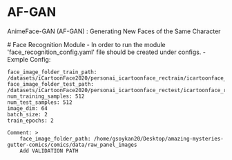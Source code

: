 # AF-GAN
AnimeFace-GAN (AF-GAN) : Generating New Faces of the Same Character

# Face Recognition Module
    - In order to run the module 'face_recognition_config.yaml' file should be created under configs.
    - Exmple Config:

```
face_image_folder_train_path: /datasets/iCartoonFace2020/personai_icartoonface_rectrain/icartoonface_rectrain
face_image_folder_test_path: /datasets/iCartoonFace2020/personai_icartoonface_rectest/icartoonface_rectest
num_training_samples: 512
num_test_samples: 512
image_dim: 64
batch_size: 2
train_epochs: 2

Comment: > 
    face_image_folder_path: /home/gsoykan20/Desktop/amazing-mysteries-gutter-comics/comics/data/raw_panel_images
    Add VALIDATION PATH
```

